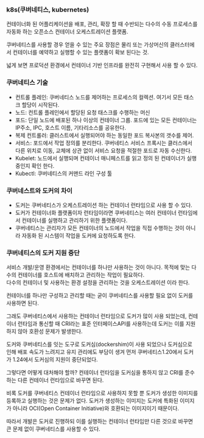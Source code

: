 ### k8s(쿠버네티스, kubernetes)
컨테이너화 된 어플리케이션을 배포, 관리, 확장 할 때 수반되는 다수의 수동 프로세스를 자동화 하는 오픈소스 컨테이너 오케스트레이션 플랫폼.   

쿠버네티스를 사용할 경우 얻을 수 있는 주요 장점은 물리 또는 가상머신의 클러스터에서 컨테이너를 예약하고 실행할 수 있는 플랫폼이 확보 된다는 것.   

넓게 보면 프로덕션 환경에서 컨테이너 기반 인프라를 완전히 구현해서 사용 할 수 있다.   

### 쿠버네티스 기술
* 컨트롤 플레인: 쿠버네티스 노드를 제어하는 프로세스의 컬렉션. 여기서 모든 태스크 할당이 시작된다.
* 노드: 컨트롤 플레인에서 할당된 요청 태스크를 수행하는 머신
* 포드: 단일 노드에 배포된 하나 이상의 컨테이너 그룹. 포드에 있는 모든 컨테이너는 IP주소, IPC, 호스트 이름, 기타리소스를 공유한다.
* 복제 컨트롤러: 클러스트에서 실행되어야 하는 동일한 포드 복사본의 갯수를 제어.
* 서비스: 포드에서 작업 정의를 분리한다. 쿠버네티스 서비스 프록시는 클러스에서 다른 위치로 이동, 교체에 상관 없이 서비스 요청을 적절한 포드로 자동 수신한다.
* Kubelet: 노드에서 실행되며 컨테이너 매니페스트를 읽고 정의 된 컨테이너가 실행중인지 확인 한다.
* Kubectl: 쿠버네티스의 커맨드 라인 구성 툴


### 쿠버네스트와 도커의 차이
* 도커는 쿠버네티스가 오케스트레이션 하는 컨테이너 런타임으로 사용 할 수 있다. 
* 도커가 컨테이너화 플랫폼이자 런타임이라면 쿠버네티스는 여러 컨테이너 런타임에서 컨테이너를 실행하고 관리하기 위한 플랫폼이다.
* 쿠버네티스는 관리자가 모든 컨테이너의 노드에서 작업을 직접 수행하는 것이 아니라 자동화 된 시스템이 작업을 도커에 요청하도록 한다.

### 쿠버네티스의 도커 지원 중단
서비스 개발/운영 환경에서는 컨테이너를 하나만 사용하는 것이 아니다. 목적에 맞는 다수의 컨테이너를 호스트에 배치하고 관리하는 작업이 필요하다.   
다수의 컨테이너 및 사용하는 환경 설정을 관리하는 것을 오케스트레이션 이라 한다.   
   
컨테이너를 하나만 구성하고 관리할 때는 굳이 쿠버네티스를 사용할 필요 없이 도커를 사용하면 된다.   
   
그래도 쿠버네티스에서 사용하는 컨테이너 런타임으로 도커가 많이 사용 되었는데, 컨테이너 런타임과 통신할 때 CRI라는 표준 인터페이스API를 사용하는데 도커는 이를 지원하지 않아 호환성 문제가 발생한다.   

도커와 쿠버네티스를 잇는 도구로 도커심(dockershim)이 사용 되었으나 도커심으로 인해 배포 속도가 느려지고 유지 관리에도 부담이 생겨 먼저 쿠버네티스1.20에서 도커가 1.24에서 도커심의 지원이 중단되었다.
   
그렇다면 어떻게 대처해야 할까? 컨테이너 런타임을 도커심을 통하지 않고 CRI를 준수하는 다른 컨테이너 런타임으로 바꾸면 된다.   
   
비록 도커를 쿠버네티스 컨테이너 런타임으로 사용하지 못할 뿐 도커가 생성한 이미지를 등록하고 실행하는 것은 문제가 없다. 도커가 생성하는 이미지는 도커에 특화된 이미지가 아니라 OCI(Open Container Initiative)와 호환되는 이미지이기 때문이다.   

따라서 개발은 도커로 진행하되 이를 실행하는 컨테이너 런타임만 다른 것으로 바꾸면 큰 문제 없이 쿠버네티스를 사용할 수 있다. 
